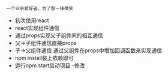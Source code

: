     一个业余爱好者，为了那一抹微笑
- 初次使用react
- react实现组件通信
- 通过props实现父子组件间的相互通信
- 父->子组件通信直接props
- 子->父组件通信 通过父组件在props中增加回调函数来实现通信
- npm install装上依赖即可
- 运行npm start启动项目
-修改